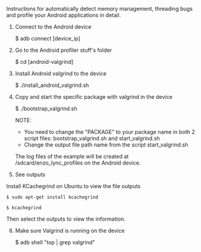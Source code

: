 Instructions for automatically detect memory management, threading bugs and profile your Android applications in detail.

1. Connect to the Android device

	$ adb connect [device_ip]

2. Go to the Android profiler stuff's folder

	$ cd [android-valgrind]	

3. Install Android valgrind to the device

	$ ./install_android_valgrind.sh

4. Copy and start the specific package with valgrind in the device

	$ ./bootstrap_valgrind.sh

	NOTE: 
	- You need to change the "PACKAGE" to your package name in both 2 script files: bootstrap_valgrind.sh and start_valgrind.sh
	- Change the output file path name from the script start_valgrind.sh

	The log files of the example will be created at /sdcard/enzo_lync_profiles on the Android device.

5. See outputs

Install KCachegrind on Ubuntu to view the file outputs

	$ sudo apt-get install kcachegrind
	
	$ kcachegrind

Then select the outputs to view the information.

6. Make sure Valgrind is running on the device

	$ adb shell "top | grep valgrind"

